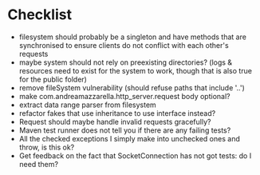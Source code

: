 # Checklist

- filesystem should probably be a singleton and have methods that are synchronised to ensure clients do not conflict with each other's requests
- maybe system should not rely on preexisting directories? (logs & resources need to exist for the system to work, though
that is also true for the public folder)
- remove fileSystem vulnerability (should refuse paths that include '..')
- make com.andreamazzarella.http_server.request body optional?
- extract data range parser from filesystem
- refactor fakes that use inheritance to use interface instead?
- Request should maybe handle invalid requests gracefully?
- Maven test runner does not tell you if there are any failing tests?
- All the checked exceptions I simply make into unchecked ones and throw, is this ok?
- Get feedback on the fact that SocketConnection has not got tests: do I need them?
